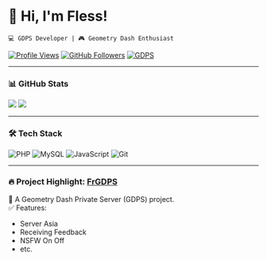# 👋 Hi, I'm Fless!  
`💻 GDPS Developer | 🎮 Geometry Dash Enthusiast`  

[![Profile Views](https://komarev.com/ghpvc/?username=ThDev2&color=blue&style=flat-square)](https://github.com/ThDev2)
[![GitHub Followers](https://img.shields.io/github/followers/ThDev2?label=Follow%20Me&style=social)](https://github.com/ThDev2)
[![GDPS](https://img.shields.io/badge/GDPS-FrGDPS-orange)](https://github.com/ThDev2/FrGDPS)

---

### 📊 GitHub Stats  
![](https://github-readme-stats.vercel.app/api?username=ThDev2&show_icons=true&theme=radical)
![](https://github-readme-streak-stats.herokuapp.com/?user=ThDev2&theme=radical)

---

### 🛠️ Tech Stack  
![PHP](https://img.shields.io/badge/PHP-777BB4?logo=php&logoColor=white)
![MySQL](https://img.shields.io/badge/MySQL-4479A1?logo=mysql&logoColor=white)
![JavaScript](https://img.shields.io/badge/JavaScript-F7DF1E?logo=javascript&logoColor=black)
![Git](https://img.shields.io/badge/Git-F05032?logo=git&logoColor=white)

---

### 🔥 Project Highlight: [FrGDPS](https://github.com/ThDev2/FrGDPS)  
🚀 A Geometry Dash Private Server (GDPS) project.  
✅ Features:  
- Server Asia  
- Receiving Feedback  
- NSFW On Off  
- etc.
